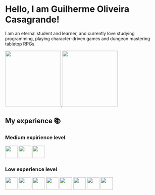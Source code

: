 <link rel="stylesheet" href="https://cdn.jsdelivr.net/gh/devicons/devicon@v2.15.1/devicon.min.css">

# Hello, I am Guilherme Oliveira Casagrande!
I am an eternal student and learner, and currently love studying programming, playing character-driven games and dungeon mastering tabletop RPGs.

<div>
<a href="https://github.com/ryguigas0">
<img height="180em" src="https://github-readme-stats.vercel.app/api/top-langs/?username=ryguigas0&layout=compact&langs_count=7&theme=dracula"/>
<img height="180em" src="https://github-readme-stats.vercel.app/api?username=ryguigas0&show_icons=true&theme=dracula&include_all_commits=true&count_private=true"/>
</div>
</a>

## My experience :books:

<!-- ### High experience level -->
### Medium expirience level

<img src="https://cdn.jsdelivr.net/gh/devicons/devicon/icons/javascript/javascript-original.svg" width="40" height="40"/> <img src="https://cdn.jsdelivr.net/gh/devicons/devicon/icons/elixir/elixir-original.svg" width="40" height="40"/> <img src="https://cdn.jsdelivr.net/gh/devicons/devicon/icons/java/java-original.svg" height="40" width="40"/>

### Low experience level
<img src="https://cdn.jsdelivr.net/gh/devicons/devicon/icons/typescript/typescript-original.svg" height="40" width="40"/> <img src="https://cdn.jsdelivr.net/gh/devicons/devicon/icons/html5/html5-original.svg" height="40" width="40"/> <img src="https://cdn.jsdelivr.net/gh/devicons/devicon/icons/css3/css3-original.svg" height="40" width="40"/> <img src="https://cdn.jsdelivr.net/gh/devicons/devicon/icons/bootstrap/bootstrap-original.svg" height="40" width="40"/> <img src="https://cdn.jsdelivr.net/gh/devicons/devicon/icons/flutter/flutter-original.svg" height="40" width="40"/> <img src="https://cdn.jsdelivr.net/gh/devicons/devicon/icons/lua/lua-original.svg" height="40" width="40"/> <img src="https://cdn.jsdelivr.net/gh/devicons/devicon/icons/go/go-original.svg" height="40" width="40"/> <img src="https://cdn.jsdelivr.net/gh/devicons/devicon/icons/c/c-original.svg" height="40" width="40"/>
